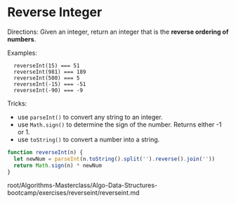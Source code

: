 # Reverse Integer

Directions:
Given an integer, return an integer that is the **reverse
ordering of numbers**.

Examples:
```  
  reverseInt(15) === 51
  reverseInt(981) === 189
  reverseInt(500) === 5
  reverseInt(-15) === -51
  reverseInt(-90) === -9
  ```

Tricks:
- use `parseInt()` to convert any string to an integer.
- use `Math.sign()` to determine the sign of the number. Returns either -1 or 1. 
- use `toString()` to convert a number into a string.

```js
function reverseInt(n) {
  let newNum = parseInt(n.toString().split('').reverse().join(''))
  return Math.sign(n) * newNum
}
```

root/Algorithms-Masterclass/Algo-Data-Structures-bootcamp/exercises/reverseint/reverseint.md